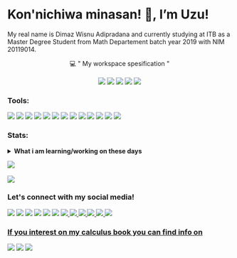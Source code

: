 # Kon'nichiwa minasan! 👋, I’m Uzu!
My real name is Dimaz Wisnu Adipradana and currently studying at ITB as a Master Degree Student from Math Departement batch year 2019 with NIM 20119014. 

<p align="center">
<g-emoji class="g-emoji" alias="computer" fallback-src="https://github.githubassets.com/images/icons/emoji/unicode/1f4bb.png">💻</g-emoji>
" My workspace spesification "
<br>
<br>
<img src="https://img.shields.io/badge/windows%2010-%230078D6.svg?&amp;style=for-the-badge&amp;logo=windows&amp;logoColor=white" style="max-width:100%;">
    <img src="https://img.shields.io/badge/intel-core%20i7%208th-%230071C5.svg?&amp;style=for-the-badge&amp;logo=intel&amp;logoColor=white" style="max-width:100%;">
    <img src="https://img.shields.io/badge/RAM-8GB-%230071C5.svg?&amp;style=for-the-badge&amp;logoColor=white" style="max-width:100%;">
    <img src="https://img.shields.io/badge/NVIDIA-GEFORCE%20MX150-%2376B900.svg?&amp;style=for-the-badge&amp;logo=nvidia&amp;logoColor=white" style="max-width:100%;">
    <img src="https://img.shields.io/badge/Android_Pie-3DDC84.svg?&amp;style=for-the-badge&amp;logo=android&amp;logoColor=white" style="max-width:100%;">
</p>

### Tools:
<p>
    <img src="https://img.shields.io/badge/Latex-%23008080.svg?&logo=latex&logoColor=white" />
    <img src="https://img.shields.io/badge/Python-%233776AB.svg?&logo=python&logoColor=white" />
    <img src="https://img.shields.io/badge/c++%20-%2300599C.svg?&logo=c%2B%2B&logoColor=white" />
    <img src="https://img.shields.io/badge/c%20-%2300599C.svg?&logo=c&logoColor=white" />
    <img src="https://img.shields.io/badge/markdown-%23000000.svg?&logo=markdown&logoColor=white" />
    <img src="https://img.shields.io/badge/r-%23276DC3.svg?&logo=r&logoColor=white" />
    <img src="https://img.shields.io/badge/sqlite-%2307405e.svg?&logo=sqlite&logoColor=white" />
    <img src="https://img.shields.io/badge/Wolfram-%23DD1100?&logo=Wolfram&logoColor=white" />
    <img src="https://img.shields.io/badge/Microsoft%20Office-D83B01?logo=microsoft-office&amp;logoColor=white" style="max-width:100%">
    <img src="https://img.shields.io/badge/Microsoft%20Word-2B579A?logo=microsoft-word&amp;logoColor=white" style="max-width:100%;"> 
    <img src="https://img.shields.io/badge/Microsoft%20Excel-217346?logo=microsoft-excel&amp;logoColor=white" style="max-width:100%;">  
    <img src="https://img.shields.io/badge/Microsoft%20PowerPoint-B7472A?logo=microsoft-powerpoint&amp;logoColor=white" style="max-width:100%">
    <img src="https://gpvc.arturio.dev/wisnuadipradana" />
</p>

### Stats:
<details>
 <summary><strong>What i am learning/working on these days</strong></summary>
    - 🔭 I’m currently studying on collage as a Master Student. </br>
    - 🌱 I’m currently learning about Data Science. </br>
    - 👯 I’m in love with Mathematics, Data Science, Statistics and Actuaries. </br>
    - 🤔 I’m also love Calculus, if you interest too you can check my book in <a href="https://linktr.ee/meongmeongproject">Meong Meong Project</a> or check below.  </br>
    - 💬 Ask me about anything.</br>
    - 📫 How to reach me: <a href="mailto:wisnuadipradana17@yahoo.com">Email me!</a>.  </br>
    - 😄 Pronouns: He/Him. </br>
    - ⚡ Fun fact: I have a Melancholy personality based on classification from Florence J. L.  </br>
    - ✨ My Favorite Formula: <img src="https://render.githubusercontent.com/render/math?math=\displaystyle \int_{0}^{1} \frac{1}{x^{x}} \text{ d}x = \sum_{n=1}^{\infty} \frac{1}{n^{n}}">
</details>

<p>
    <img src="https://github-readme-stats.vercel.app/api?username=wisnuadipradana&show_icons=true&theme=radical&hide_border=false" />
    <br>
    <br>
    <img src="https://github-readme-stats.vercel.app/api/top-langs/?username=wisnuadipradana&layout=demo" />
</p>





### Let's connect with my social media!
<p>
    <a href="https://www.linkedin.com/in/wisnuDuzu/" target="blank"><img src="https://img.shields.io/badge/Dimaz_Wisnu-%230077B5.svg?style=social&logo=linkedin" /></a>
    <a href="https://www.instagram.com/uzumaki_nagato_tenshou/" target="blank"><img src="https://img.shields.io/badge/Wisnu_D._Uzu-30302f?style=social&logo=instagram" /></a>
    <a href="https://web.facebook.com/nagazitou" target="blank"><img src="https://img.shields.io/badge/uzumaki_nagato_tenshou-%231877F2.svg?style=social&logo=facebook" /></a>
    <a href="https://twitter.com/NFR_UNT" target="blank"><img src="https://img.shields.io/twitter/follow/NFR_UNT?label=NFR_UNT&amp;style=social&logo=twitter" /></a>
    <img src="https://img.shields.io/github/followers/wisnuadipradana?label=GitHub-wisnuadipradana&amp;style=social" style="max-width:100%;">
    <img src="https://img.shields.io/discord/308323056592486420?label=Chat&amp;link=https%3A%2F%2Fdiscord.gg%2FHjJCwm5&amp;logo=discord&amp;style=social" >
    <a href="https://tutorimba.slack.com/team/UVDU8TVFH" target="blank"><img src="https://img.shields.io/badge/Slack-4A154B?logo=slack&amp;logoColor=white" style="max-width:100%;">
    <a href="https://gitlab.com/wisnuadipradana" target="blank"><img src="https://img.shields.io/badge/gitlab-%23330f63.svg?&style=for-the-badge&logo=gitlab&logoColor=white" >
    <a href="https://teams.microsoft.com/l/dimaz-wisnu-adipradana" target="blank"><img src="https://img.shields.io/badge/Microsoft%20Teams-6264A7?logo=microsoft-teams&logoColor=white&style=for-the-badge">
    <a href="https://us04web.zoom.us/profile" target="blank"><img src="https://img.shields.io/badge/Zoom-2D8CFF?logo=zoom&logoColor=white&style=for-the-badge" >
    <a href="https://medium.com/@wisnuadipradana" target="blank"><img src="https://img.shields.io/badge/medium-%2312100E.svg?&style=for-the-badge&logo=medium&logoColor=white" >    
    <a href="http://tenshou17.blogspot.com/" target="blank"><img src="https://img.shields.io/badge/blogger-%23FF5722.svg?&style=for-the-badge&logo=blogger&logoColor=white" >   
</p>





### If you interest on my calculus book you can find info on
<p>
    <a href="https://linktr.ee/meongmeongproject" target="blank"><img src="https://img.shields.io/badge/linktr-30302f?style=plastic" /></a>
    <a href="https://www.instagram.com/meongmeongproject/" target="blank"><img src="https://img.shields.io/badge/meong_meong_project-30302f?style=social&logo=instagram" /></a>
    <a href="https://www.tokopedia.com/meongmeongproject"><img src="https://img.shields.io/badge/Tokopedia-25D366?&logo=tokopedia&amp;logoColor=white" style="max-width:100%" /></a>
</p>






<!--
**wisnuadipradana/Wisnu-D.-Uzu** is a ✨ _special_ ✨ repository because its `README.md` (this file) appears on your GitHub profile.
<object data="https://img.shields.io/github/forks/badges/shields?label=Fork&amp;style=social"></object>

    <a href="https://github.com/wisnuadipradana" target="blank"><img src="https://img.shields.io/badge/wisnuadipradana-181717?logo=github&amp;logoColor=white" style="max-width:100%;">

<img alt="Twitter Follow" src="https://img.shields.io/twitter/follow/NFR_UNT?label=NFR_UNT&style=social">
    
 <a href="https://www.instagram.com/uzumaki_nagato_tenshou/" target="blank"><img src="https://img.shields.io/badge/Wisnu_D._Uzu-30302f?style=social&logo=instagram" /></a>
 
 <img src="https://img.shields.io/badge/Text%20Editor-Visual%20Studio%20Code-blue?&logo=visual%20studio%20code&logoColor=blue" />
 

   <img src="https://camo.githubusercontent.com/3adc9c1d5c71ca844c613436de985c0409fa22cd/68747470733a2f2f696d672e736869656c64732e696f2f62616467652f4d6963726f736f6674253230457863656c2d3231373334363f6c6f676f3d6d6963726f736f66742d657863656c266c6f676f436f6c6f723d7768697465" data-canonical-src="https://img.shields.io/badge/Microsoft%20Excel-217346?logo=microsoft-excel&amp;logoColor=white" style="max-width:100%;">  
    <img src="https://camo.githubusercontent.com/e98406712f214d048844389b6ee6f64a5c4b6b6e/68747470733a2f2f696d672e736869656c64732e696f2f62616467652f4d6963726f736f66742532304f66666963652d4438334230313f6c6f676f3d6d6963726f736f66742d6f6666696365266c6f676f436f6c6f723d7768697465" data-canonical-src="https://img.shields.io/badge/Microsoft%20Office-D83B01?logo=microsoft-office&amp;logoColor=white" style="max-width:100%">
 
 
Here are some ideas to get you started:

- 🔭 I’m currently working on ...
- 🌱 I’m currently learning ...
- 👯 I’m looking to collaborate on ...
- 🤔 I’m looking for help with ...
- 💬 Ask me about ...
- 📫 How to reach me: ...
- 😄 Pronouns: ...
- ⚡ Fun fact: ...
-->
